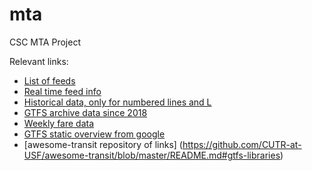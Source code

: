# mta
CSC MTA Project

Relevant links:

- [List of feeds](https://datamine.mta.info/list-of-feeds)
- [Real time feed info](http://datamine.mta.info/)
- [Historical data, only for numbered lines and L](http://web.mta.info/developers/MTA-Subway-Time-historical-data.html)
- [GTFS archive data since 2018](http://web.mta.info/developers/data/archives.html)
- [Weekly fare data](http://web.mta.info/developers/fare.html)
- [GTFS static overview from google](https://developers.google.com/transit/gtfs/)
- [awesome-transit repository of links] (https://github.com/CUTR-at-USF/awesome-transit/blob/master/README.md#gtfs-libraries)

